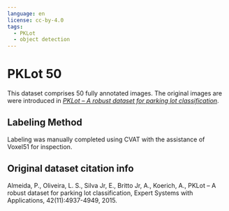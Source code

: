 ```yaml
---
language: en
license: cc-by-4.0
tags:
  - PKLot
  - object detection
---
```

# PKLot 50
This dataset comprises 50 fully annotated images. The original images are were introduced in [*PKLot – A robust dataset for parking lot classification*](https://www.inf.ufpr.br/lesoliveira/download/ESWA2015.pdf).

## Labeling Method
Labeling was manually completed using CVAT with the assistance of Voxel51 for inspection.

## Original dataset citation info
Almeida, P., Oliveira, L. S., Silva Jr, E., Britto Jr, A., Koerich, A., PKLot – A robust dataset for parking lot classification, Expert Systems with Applications, 42(11):4937-4949, 2015.
